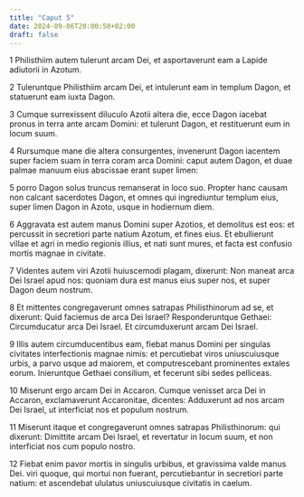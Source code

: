 ```yaml
---
title: "Caput 5"
date: 2024-09-06T20:00:50+02:00
draft: false
---
```



1 Philisthiim autem tulerunt arcam Dei, et asportaverunt eam a Lapide adiutorii in Azotum.

2 Tuleruntque Philisthiim arcam Dei, et intulerunt eam in templum Dagon, et statuerunt eam iuxta Dagon.

3 Cumque surrexissent diluculo Azotii altera die, ecce Dagon iacebat pronus in terra ante arcam Domini: et tulerunt Dagon, et restituerunt eum in locum suum.

4 Rursumque mane die altera consurgentes, invenerunt Dagon iacentem super faciem suam in terra coram arca Domini: caput autem Dagon, et duae palmae manuum eius abscissae erant super limen:

5 porro Dagon solus truncus remanserat in loco suo. Propter hanc causam non calcant sacerdotes Dagon, et omnes qui ingrediuntur templum eius, super limen Dagon in Azoto, usque in hodiernum diem.

6 Aggravata est autem manus Domini super Azotios, et demolitus est eos: et percussit in secretiori parte natium Azotum, et fines eius. Et ebullierunt villae et agri in medio regionis illius, et nati sunt mures, et facta est confusio mortis magnae in civitate.

7 Videntes autem viri Azotii huiuscemodi plagam, dixerunt: Non maneat arca Dei Israel apud nos: quoniam dura est manus eius super nos, et super Dagon deum nostrum.

8 Et mittentes congregaverunt omnes satrapas Philisthinorum ad se, et dixerunt: Quid faciemus de arca Dei Israel? Responderuntque Gethaei: Circumducatur arca Dei Israel. Et circumduxerunt arcam Dei Israel.

9 Illis autem circumducentibus eam, fiebat manus Domini per singulas civitates interfectionis magnae nimis: et percutiebat viros uniuscuiusque urbis, a parvo usque ad maiorem, et computrescebant prominentes extales eorum. Inieruntque Gethaei consilium, et fecerunt sibi sedes pelliceas.

10 Miserunt ergo arcam Dei in Accaron. Cumque venisset arca Dei in Accaron, exclamaverunt Accaronitae, dicentes: Adduxerunt ad nos arcam Dei Israel, ut interficiat nos et populum nostrum.

11 Miserunt itaque et congregaverunt omnes satrapas Philisthinorum: qui dixerunt: Dimittite arcam Dei Israel, et revertatur in locum suum, et non interficiat nos cum populo nostro.

12 Fiebat enim pavor mortis in singulis urbibus, et gravissima valde manus Dei. viri quoque, qui mortui non fuerant, percutiebantur in secretiori parte natium: et ascendebat ululatus uniuscuiusque civitatis in caelum.

